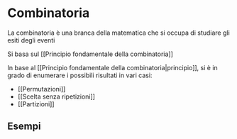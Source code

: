 # Combinatoria

La combinatoria è una branca della matematica che si occupa di studiare gli esiti degli eventi

Si basa sul [[Principio fondamentale della combinatoria]]

In base al [[Principio fondamentale della combinatoria|principio]], si è in grado di enumerare i possibili risultati in vari casi:
- [[Permutazioni]]
- [[Scelta senza ripetizioni]]
- [[Partizioni]]

## Esempi

> 
